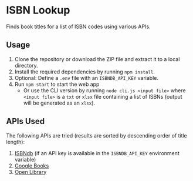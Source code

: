 # ISBN Lookup

Finds book titles for a list of ISBN codes using various APIs.

## Usage

1. Clone the repository or download the ZIP file and extract it to a local directory.
2. Install the required dependencies by running `npm install`.
3. Optional: Define a `.env` file with an `ISBNDB_API_KEY` variable.
4. Run `npm start` to start the web app
   - Or use the CLI version by running `node cli.js <input file>` where `<input file>` is a `txt` or `xlsx` file containing a list of ISBNs (output will be generated as an `xlsx`).

## APIs Used

The following APIs are tried (results are sorted by descending order of title length):
1. [ISBNdb](https://isbndb.com/apidocs/v2) (if an API key is available in the `ISBNDB_API_KEY` environment variable)
2. [Google Books](https://developers.google.com/books/)
3. [Open Library](https://openlibrary.org/developers/api)